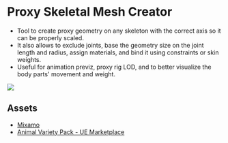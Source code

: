 # Proxy Skeletal Mesh Creator

- Tool to create proxy geometry on any skeleton with the correct axis 
so it can be properly scaled.
- It also allows to exclude joints, base the geometry size on the joint 
length and radius, assign materials, and bind it using constraints or 
skin weights.
- Useful for animation previz, proxy rig LOD, and to better visualize the 
body parts' movement and weight.

![](https://github.com/nintervik/proxy-skeletal-mesh-creator/blob/main/media/proxy_sk_mesh_creator_showcase.gif)

## Assets

- [Mixamo](https://www.mixamo.com/#/)
- [Animal Variety Pack - UE Marketplace](https://www.unrealengine.com/marketplace/en-US/product/17c2d7d545674204a7644c3c0c4c58ba)

